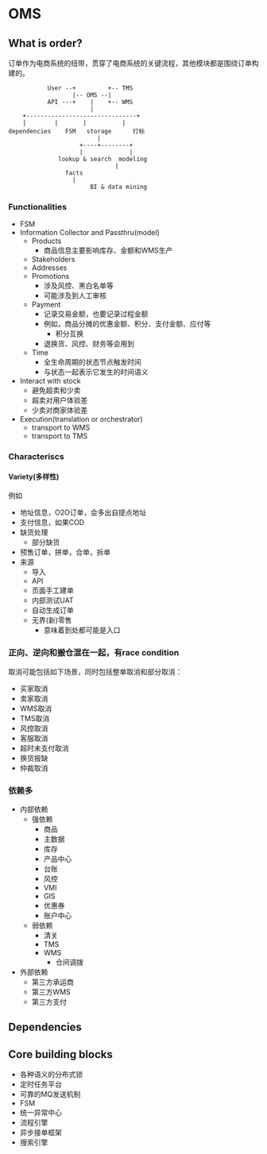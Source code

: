 # OMS

## What is order?

订单作为电商系统的纽带，贯穿了电商系统的关键流程，其他模块都是围绕订单构建的。 

```
           User --+         +-- TMS
                  |-- OMS --|
           API ---+    |    +-- WMS
                       |
    +-------------------------------+
    |		 |       |          |
dependencies    FSM   storage      打标
                         |                      
                    +----+--------+            
                    |             |           
              lookup & search  modeling    
	                          |
				facts
				  |
	                   BI & data mining
```

### Functionalities

- FSM
- Information Collector and Passthru(model)
   - Products
      - 商品信息主要影响库存、金额和WMS生产
   - Stakeholders
   - Addresses
   - Promotions
      - 涉及风控、黑白名单等
      - 可能涉及到人工审核
   - Payment
      - 记录交易金额，也要记录过程金额
      - 例如，商品分摊的优惠金额、积分、支付金额、应付等
         - 积分互换
      - 退换货、风控、财务等会用到
   - Time
      - 全生命周期的状态节点触发时间
      - 与状态一起表示它发生的时间语义
- Interact with stock
   - 避免超卖和少卖
   - 超卖对用户体验差
   - 少卖对商家体验差
- Execution(translation or orchestrator)
   - transport to WMS
   - transport to TMS

### Characteriscs

#### Variety(多样性)

例如
- 地址信息，O2O订单，会多出自提点地址
- 支付信息，如果COD
- 缺货处理
   - 部分缺货
- 预售订单，拼单，合单，拆单
- 来源
   - 导入
   - API
   - 页面手工建单
   - 内部测试UAT
   - 自动生成订单
   - 无界(新)零售
      - 意味着到处都可能是入口

### 正向、逆向和搬仓混在一起，有race condition

取消可能包括如下场景，同时包括整单取消和部分取消：
- 买家取消
- 卖家取消
- WMS取消
- TMS取消
- 风控取消
- 客服取消
- 超时未支付取消
- 换货报缺
- 仲裁取消

### 依赖多

- 内部依赖
   - 强依赖
      - 商品
      - 主数据
      - 库存
      - 产品中心
      - 台账
      - 风控
      - VMI
      - GIS
      - 优惠券
      - 账户中心
   - 弱依赖
      - 清关
      - TMS
      - WMS
         - 仓间调拨
- 外部依赖
   - 第三方承运商
   - 第三方WMS
   - 第三方支付

## Dependencies

## Core building blocks

- 各种语义的分布式锁
- 定时任务平台
- 可靠的MQ发送机制
- FSM
- 统一异常中心
- 流程引擎
- 异步接单框架
- 搜索引擎

